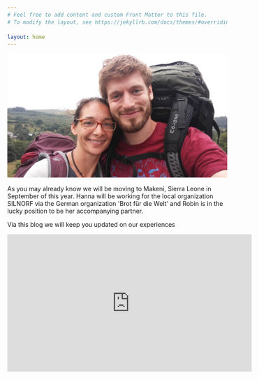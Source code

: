 ```yaml
---
# Feel free to add content and custom Front Matter to this file.
# To modify the layout, see https://jekyllrb.com/docs/themes/#overriding-theme-defaults

layout: home
---
```


![Hanna and Robin](assets/hanna_robin.jpeg)

As you may already know we will be moving to Makeni, Sierra Leone in September of this year.
Hanna will be working for the local organization SILNORF via the
German organization 'Brot für die Welt'
and Robin is in the lucky position to be her accompanying partner. 

Via this blog we will keep you updated on our experiences

<iframe width="560" height="315" src="https://www.youtube.com/embed/zXSWe0V4VMA" frameborder="0" allow="accelerometer; autoplay; encrypted-media; gyroscope; picture-in-picture" allowfullscreen></iframe>
